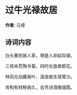 # 过牛光禄故居

**作者**: 元绛

## 诗词内容

白头重到故人家，境是人非起叹嗟。

三径未荒陶令菊，四时长放庾郎花。

林风光动藏鶑叶，溪涨痕生宿鹭沙。

肯构有材移病久，会凭诗酒傲烟霞。

